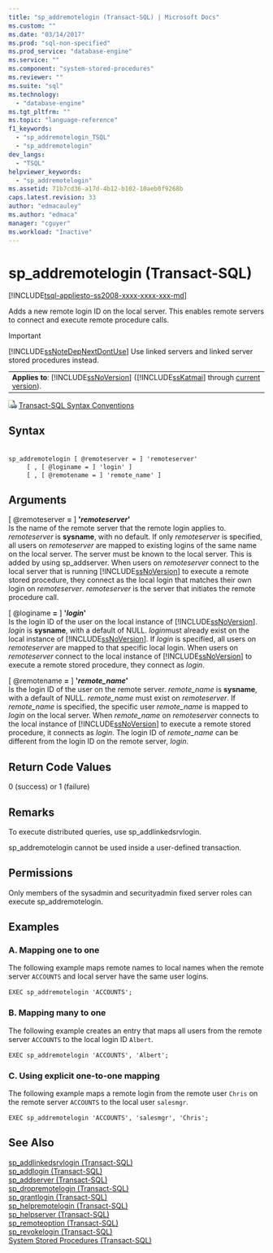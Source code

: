 ```yaml
---
title: "sp_addremotelogin (Transact-SQL) | Microsoft Docs"
ms.custom: ""
ms.date: "03/14/2017"
ms.prod: "sql-non-specified"
ms.prod_service: "database-engine"
ms.service: ""
ms.component: "system-stored-procedures"
ms.reviewer: ""
ms.suite: "sql"
ms.technology: 
  - "database-engine"
ms.tgt_pltfrm: ""
ms.topic: "language-reference"
f1_keywords: 
  - "sp_addremotelogin_TSQL"
  - "sp_addremotelogin"
dev_langs: 
  - "TSQL"
helpviewer_keywords: 
  - "sp_addremotelogin"
ms.assetid: 71b7cd36-a17d-4b12-b102-10aeb0f9268b
caps.latest.revision: 33
author: "edmacauley"
ms.author: "edmaca"
manager: "cguyer"
ms.workload: "Inactive"
---
```

# sp_addremotelogin (Transact-SQL)
[!INCLUDE[tsql-appliesto-ss2008-xxxx-xxxx-xxx-md](../../includes/tsql-appliesto-ss2008-xxxx-xxxx-xxx-md.md)]

  Adds a new remote login ID on the local server. This enables remote servers to connect and execute remote procedure calls.  
  
> [!IMPORTANT]  
>  [!INCLUDE[ssNoteDepNextDontUse](../../includes/ssnotedepnextdontuse-md.md)] Use linked servers and linked server stored procedures instead.  
  
||  
|-|  
|**Applies to**: [!INCLUDE[ssNoVersion](../../includes/ssnoversion-md.md)] ([!INCLUDE[ssKatmai](../../includes/sskatmai-md.md)] through [current version](http://go.microsoft.com/fwlink/p/?LinkId=299658)).|  
  
 ![Topic link icon](../../database-engine/configure-windows/media/topic-link.gif "Topic link icon") [Transact-SQL Syntax Conventions](../../t-sql/language-elements/transact-sql-syntax-conventions-transact-sql.md)  
  
## Syntax  
  
```  
  
sp_addremotelogin [ @remoteserver = ] 'remoteserver'   
     [ , [ @loginame = ] 'login' ]   
     [ , [ @remotename = ] 'remote_name' ]  
```  
  
## Arguments  
 [ @remoteserver **=** ] **'***remoteserver***'**  
 Is the name of the remote server that the remote login applies to. *remoteserver* is **sysname**, with no default. If only *remoteserver* is specified, all users on *remoteserver* are mapped to existing logins of the same name on the local server. The server must be known to the local server. This is added by using sp_addserver. When users on *remoteserver* connect to the local server that is running [!INCLUDE[ssNoVersion](../../includes/ssnoversion-md.md)] to execute a remote stored procedure, they connect as the local login that matches their own login on *remoteserver*. *remoteserver* is the server that initiates the remote procedure call.  
  
 [ @loginame **=** ] **'***login***'**  
 Is the login ID of the user on the local instance of [!INCLUDE[ssNoVersion](../../includes/ssnoversion-md.md)]. *login* is **sysname**, with a default of NULL. *login*must already exist on the local instance of [!INCLUDE[ssNoVersion](../../includes/ssnoversion-md.md)]. If *login* is specified, all users on *remoteserver* are mapped to that specific local login. When users on *remoteserver* connect to the local instance of [!INCLUDE[ssNoVersion](../../includes/ssnoversion-md.md)] to execute a remote stored procedure, they connect as *login*.  
  
 [ @remotename **=** ] **'***remote_name***'**  
 Is the login ID of the user on the remote server. *remote_name* is **sysname**, with a default of NULL. *remote_name* must exist on *remoteserver*. If *remote_name* is specified, the specific user *remote_name* is mapped to *login* on the local server. When *remote_name* on *remoteserver* connects to the local instance of [!INCLUDE[ssNoVersion](../../includes/ssnoversion-md.md)] to execute a remote stored procedure, it connects as *login*. The login ID of *remote_name* can be different from the login ID on the remote server, *login*.  
  
## Return Code Values  
 0 (success) or 1 (failure)  
  
## Remarks  
 To execute distributed queries, use sp_addlinkedsrvlogin.  
  
 sp_addremotelogin cannot be used inside a user-defined transaction.  
  
## Permissions  
 Only members of the sysadmin and securityadmin fixed server roles can execute sp_addremotelogin.  
  
## Examples  
  
### A. Mapping one to one  
 The following example maps remote names to local names when the remote server `ACCOUNTS` and local server have the same user logins.  
  
```  
EXEC sp_addremotelogin 'ACCOUNTS';  
```  
  
### B. Mapping many to one  
 The following example creates an entry that maps all users from the remote server `ACCOUNTS` to the local login ID `Albert`.  
  
```  
EXEC sp_addremotelogin 'ACCOUNTS', 'Albert';  
```  
  
### C. Using explicit one-to-one mapping  
 The following example maps a remote login from the remote user `Chris` on the remote server `ACCOUNTS` to the local user `salesmgr`.  
  
```  
EXEC sp_addremotelogin 'ACCOUNTS', 'salesmgr', 'Chris';  
```  
  
## See Also  
 [sp_addlinkedsrvlogin &#40;Transact-SQL&#41;](../../relational-databases/system-stored-procedures/sp-addlinkedsrvlogin-transact-sql.md)   
 [sp_addlogin &#40;Transact-SQL&#41;](../../relational-databases/system-stored-procedures/sp-addlogin-transact-sql.md)   
 [sp_addserver &#40;Transact-SQL&#41;](../../relational-databases/system-stored-procedures/sp-addserver-transact-sql.md)   
 [sp_dropremotelogin &#40;Transact-SQL&#41;](../../relational-databases/system-stored-procedures/sp-dropremotelogin-transact-sql.md)   
 [sp_grantlogin &#40;Transact-SQL&#41;](../../relational-databases/system-stored-procedures/sp-grantlogin-transact-sql.md)   
 [sp_helpremotelogin &#40;Transact-SQL&#41;](../../relational-databases/system-stored-procedures/sp-helpremotelogin-transact-sql.md)   
 [sp_helpserver &#40;Transact-SQL&#41;](../../relational-databases/system-stored-procedures/sp-helpserver-transact-sql.md)   
 [sp_remoteoption &#40;Transact-SQL&#41;](../../relational-databases/system-stored-procedures/sp-remoteoption-transact-sql.md)   
 [sp_revokelogin &#40;Transact-SQL&#41;](../../relational-databases/system-stored-procedures/sp-revokelogin-transact-sql.md)   
 [System Stored Procedures &#40;Transact-SQL&#41;](../../relational-databases/system-stored-procedures/system-stored-procedures-transact-sql.md)  
  
  
